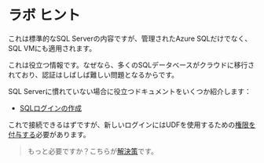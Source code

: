 # ラボ ヒント

これは標準的なSQL Serverの内容ですが、管理されたAzure SQLだけでなく、SQL VMにも適用されます。

これは役立つ情報です。なぜなら、多くのSQLデータベースがクラウドに移行されており、認証はしばしば難しい問題となるからです。

SQL Serverに慣れていない場合に役立つドキュメントをいくつか紹介します：

- [SQLログインの作成](https://learn.microsoft.com/ja-jp/sql/relational-databases/security/authentication-access/create-a-login?view=sql-server-ver16)

これで接続できるはずですが、新しいログインにはUDFを使用するための[権限を付与する]()必要があります。

> もっと必要ですか？こちらが[解決策](solution_jp.md)です。
